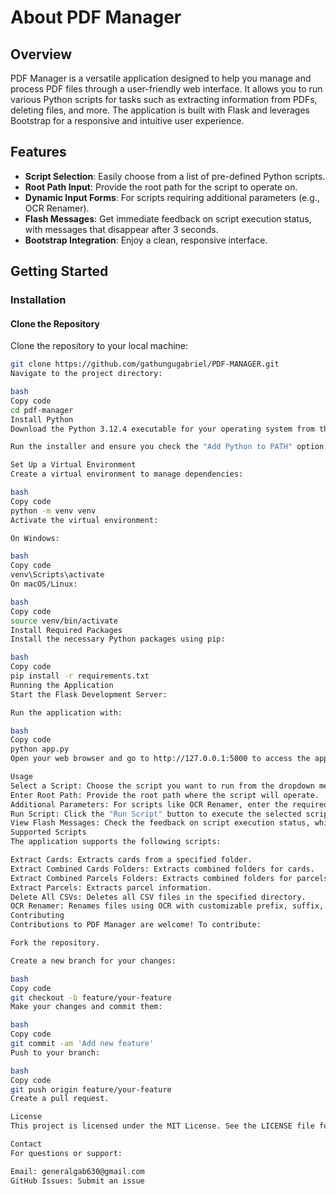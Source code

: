 # About PDF Manager

## Overview

PDF Manager is a versatile application designed to help you manage and process PDF files through a user-friendly web interface. It allows you to run various Python scripts for tasks such as extracting information from PDFs, deleting files, and more. The application is built with Flask and leverages Bootstrap for a responsive and intuitive user experience.

## Features

- **Script Selection**: Easily choose from a list of pre-defined Python scripts.
- **Root Path Input**: Provide the root path for the script to operate on.
- **Dynamic Input Forms**: For scripts requiring additional parameters (e.g., OCR Renamer).
- **Flash Messages**: Get immediate feedback on script execution status, with messages that disappear after 3 seconds.
- **Bootstrap Integration**: Enjoy a clean, responsive interface.

## Getting Started

### Installation

#### Clone the Repository

Clone the repository to your local machine:

```bash
git clone https://github.com/gathungugabriel/PDF-MANAGER.git
Navigate to the project directory:

bash
Copy code
cd pdf-manager
Install Python
Download the Python 3.12.4 executable for your operating system from the official Python website.

Run the installer and ensure you check the "Add Python to PATH" option during installation. This will allow you to run Python and pip commands from the command line.

Set Up a Virtual Environment
Create a virtual environment to manage dependencies:

bash
Copy code
python -m venv venv
Activate the virtual environment:

On Windows:

bash
Copy code
venv\Scripts\activate
On macOS/Linux:

bash
Copy code
source venv/bin/activate
Install Required Packages
Install the necessary Python packages using pip:

bash
Copy code
pip install -r requirements.txt
Running the Application
Start the Flask Development Server:

Run the application with:

bash
Copy code
python app.py
Open your web browser and go to http://127.0.0.1:5000 to access the application.

Usage
Select a Script: Choose the script you want to run from the dropdown menu.
Enter Root Path: Provide the root path where the script will operate.
Additional Parameters: For scripts like OCR Renamer, enter the required additional parameters.
Run Script: Click the "Run Script" button to execute the selected script.
View Flash Messages: Check the feedback on script execution status, which will disappear after 3 seconds.
Supported Scripts
The application supports the following scripts:

Extract Cards: Extracts cards from a specified folder.
Extract Combined Cards Folders: Extracts combined folders for cards.
Extract Combined Parcels Folders: Extracts combined folders for parcels.
Extract Parcels: Extracts parcel information.
Delete All CSVs: Deletes all CSV files in the specified directory.
OCR Renamer: Renames files using OCR with customizable prefix, suffix, and paths for Poppler and Tesseract.
Contributing
Contributions to PDF Manager are welcome! To contribute:

Fork the repository.

Create a new branch for your changes:

bash
Copy code
git checkout -b feature/your-feature
Make your changes and commit them:

bash
Copy code
git commit -am 'Add new feature'
Push to your branch:

bash
Copy code
git push origin feature/your-feature
Create a pull request.

License
This project is licensed under the MIT License. See the LICENSE file for details.

Contact
For questions or support:

Email: generalgab630@gmail.com
GitHub Issues: Submit an issue
